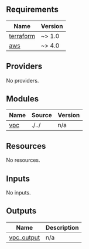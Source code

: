 <!-- BEGIN_TF_DOCS -->
## Requirements

| Name | Version |
|------|---------|
| <a name="requirement_terraform"></a> [terraform](#requirement\_terraform) | ~> 1.0 |
| <a name="requirement_aws"></a> [aws](#requirement\_aws) | ~> 4.0 |

## Providers

No providers.

## Modules

| Name | Source | Version |
|------|--------|---------|
| <a name="module_vpc"></a> [vpc](#module\_vpc) | ./../ | n/a |

## Resources

No resources.

## Inputs

No inputs.

## Outputs

| Name | Description |
|------|-------------|
| <a name="output_vpc_output"></a> [vpc\_output](#output\_vpc\_output) | n/a |
<!-- END_TF_DOCS -->